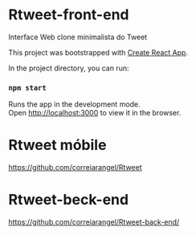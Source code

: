 # Rtweet-front-end

Interface Web clone minimalista do Tweet


This project was bootstrapped with [Create React App](https://github.com/facebook/create-react-app).


In the project directory, you can run:

### `npm start`

Runs the app in the development mode.<br>
Open [http://localhost:3000](http://localhost:3000) to view it in the browser.

# Rtweet móbile
https://github.com/correiarangel/Rtweet

# Rtweet-beck-end
https://github.com/correiarangel/Rtweet-back-end/



